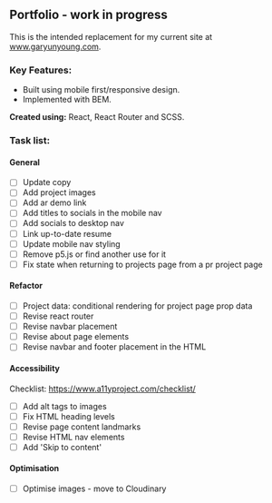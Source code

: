 ## Portfolio - work in progress ##

This is the intended replacement for my current site at www.garyunyoung.com.

### Key Features: ###
- Built using mobile first/responsive design.
- Implemented with BEM.

**Created using:** React, React Router and SCSS.

### Task list: ###
#### General ####
- [ ] Update copy
- [ ] Add project images
- [ ] Add ar demo link
- [ ] Add titles to socials in the mobile nav
- [ ] Add socials to desktop nav
- [ ] Link up-to-date resume
- [ ] Update mobile nav styling
- [ ] Remove p5.js or find another use for it
- [ ] Fix state when returning to projects page from a pr project page

#### Refactor ####
- [ ] Project data: conditional rendering for project page prop data
- [ ] Revise react router
- [ ] Revise navbar placement
- [ ] Revise about page elements
- [ ] Revise navbar and footer placement in the HTML

#### Accessibility ####
Checklist: https://www.a11yproject.com/checklist/
- [ ] Add alt tags to images
- [ ] Fix HTML heading levels 
- [ ] Revise page content landmarks
- [ ] Revise HTML nav elements
- [ ] Add 'Skip to content'

#### Optimisation ####
- [ ] Optimise images - move to Cloudinary